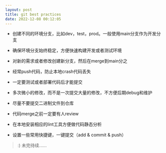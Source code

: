 ```yaml
---
layout: post
title: git best practices
date: 2022-12-08 00:12:05
---
```


- 创建不同的环境分支，比如dev，test，prod。一般使用main分支作为开发分支

- 确保环境分支始终稳定，方便快速构建开发或者测试环境

- 对新的需求或者修改创建新分支，然后在merge到main分之

- 经常push代码，防止本地crash代码丢失

- 一定要测试或者部署代码后才能提交

- 多次微小的修改，而不是一次提交大量的修改，不方便后期debug和维护

- 尽量不要提交二进制文件到仓库

- 代码merge之前一定要有人review

- 在本地安装相应的lint工具方便做代码静态分析

- 设置一些常用快捷键，一键提交（add & commit & push）

> :) 未完待续......

